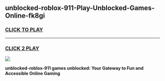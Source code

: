 
## unblocked-roblox-911-Play-Unblocked-Games-Online-fk8gi
<h3>
<a href="https://premium76.site?title=unblocked-roblox-911&ref=25A">CLICK TO PLAY</a></h3>
<hr>

<h3>
<a href="https://premium76.site?title=unblocked-roblox-911&ref=25A">CLICK 2 PLAY</a>
  
</h3>

<a href="https://premium76.site?title=unblocked-roblox-911&ref=25A"><img src="https://clearcache.store/games.png"></a>


**unblocked-roblox-911 games unblocked: Your Gateway to Fun and Accessible Online Gaming**
